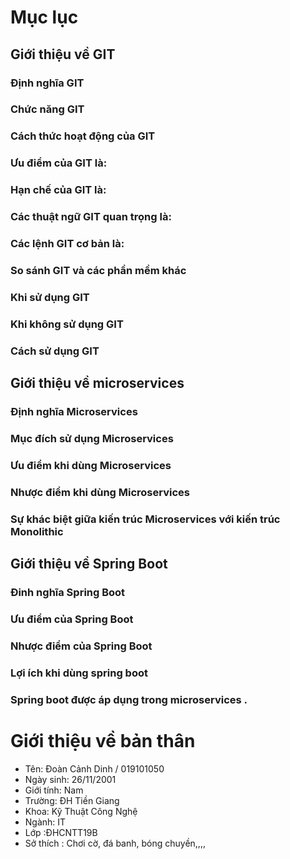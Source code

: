 # Mục lục

## Giới thiệu về GIT
### Định nghĩa GIT
### Chức năng GIT
### Cách thức hoạt động của GIT
### Ưu điểm của GIT là:
### Hạn chế của GIT là:
### Các thuật ngữ GIT quan trọng là:
### Các lệnh GIT cơ bản là:
### So sánh GIT và các phần mềm khác
### Khi sử dụng GIT
### Khi không sử dụng GIT
### Cách sử dụng GIT

## Giới thiệu về microservices
### Định nghĩa Microservices 
### Mục đích sử dụng Microservices 
### Ưu điểm khi dùng Microservices
### Nhược điểm khi dùng Microservices
### Sự khác biệt giữa kiến trúc Microservices với kiến trúc Monolithic 

## Giới thiệu về Spring Boot
### Đinh nghĩa Spring Boot 
###  Ưu điểm của Spring Boot
### Nhược điểm của Spring Boot
### Lợi ích khi dùng spring boot 
### Spring boot  được áp dụng trong microservices .

# Giới thiệu về bản thân

- Tên: Đoàn Cảnh Dinh / 019101050
- Ngày sinh: 26/11/2001
- Giới tính: Nam
- Trường: ĐH Tiền Giang
- Khoa: Kỹ Thuật Công Nghệ
- Ngành: IT
- Lớp :ĐHCNTT19B
- Sở thích : Chơi cờ, đá banh, bóng chuyền,,,,